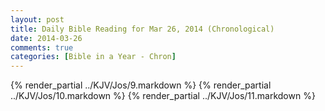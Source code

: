 ```yaml
---
layout: post
title: Daily Bible Reading for Mar 26, 2014 (Chronological)
date: 2014-03-26
comments: true
categories: [Bible in a Year - Chron]
---
```

{% render_partial ../KJV/Jos/9.markdown %}
{% render_partial ../KJV/Jos/10.markdown %}
{% render_partial ../KJV/Jos/11.markdown %}
